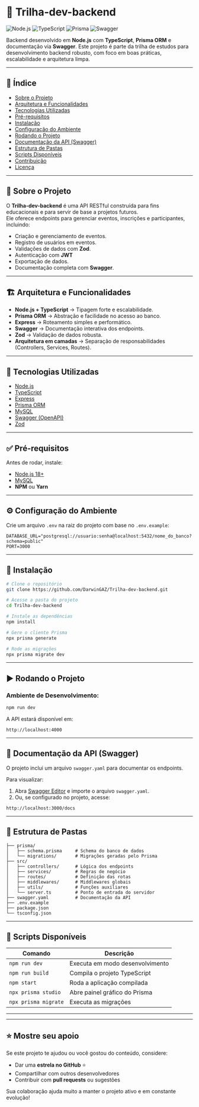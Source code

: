 # 🚀 Trilha-dev-backend

![Node.js](https://img.shields.io/badge/Node.js-18.x-green?style=for-the-badge&logo=node.js)
![TypeScript](https://img.shields.io/badge/TypeScript-5.x-blue?style=for-the-badge&logo=typescript)
![Prisma](https://img.shields.io/badge/Prisma-ORM-purple?style=for-the-badge&logo=prisma)
![Swagger](https://img.shields.io/badge/Swagger-API_Docs-brightgreen?style=for-the-badge&logo=swagger)

Backend desenvolvido em **Node.js** com **TypeScript**, **Prisma ORM** e documentação via **Swagger**. Este projeto é parte da trilha de estudos para desenvolvimento backend robusto, com foco em boas práticas, escalabilidade e arquitetura limpa.

---

## 📌 Índice

-   [Sobre o Projeto](#sobre-o-projeto)
-   [Arquitetura e Funcionalidades](#arquitetura-e-funcionalidades)
-   [Tecnologias Utilizadas](#tecnologias-utilizadas)
-   [Pré-requisitos](#pré-requisitos)
-   [Instalação](#instalação)
-   [Configuração do Ambiente](#configuração-do-ambiente)
-   [Rodando o Projeto](#rodando-o-projeto)
-   [Documentação da API (Swagger)](#documentação-da-api-swagger)
-   [Estrutura de Pastas](#estrutura-de-pastas)
-   [Scripts Disponíveis](#scripts-disponíveis)
-   [Contribuição](#contribuição)
-   [Licença](#licença)

---

## 📖 Sobre o Projeto

O **Trilha-dev-backend** é uma API RESTful construída para fins educacionais e para servir de base a projetos futuros.  
Ele oferece endpoints para gerenciar eventos, inscrições e participantes, incluindo:

-   Criação e gerenciamento de eventos.
-   Registro de usuários em eventos.
-   Validações de dados com **Zod**.
-   Autenticação com **JWT**
-   Exportação de dados.
-   Documentação completa com **Swagger**.

---

## 🏗 Arquitetura e Funcionalidades

-   **Node.js + TypeScript** → Tipagem forte e escalabilidade.
-   **Prisma ORM** → Abstração e facilidade no acesso ao banco.
-   **Express** → Roteamento simples e performático.
-   **Swagger** → Documentação interativa dos endpoints.
-   **Zod** → Validação de dados robusta.
-   **Arquitetura em camadas** → Separação de responsabilidades (Controllers, Services, Routes).

---

## 🔧 Tecnologias Utilizadas

-   [Node.js](https://nodejs.org/)
-   [TypeScript](https://www.typescriptlang.org/)
-   [Express](https://expressjs.com/)
-   [Prisma ORM](https://www.prisma.io/)
-   [MySQL](https://www.mysql.com/)
-   [Swagger (OpenAPI)](https://swagger.io/)
-   [Zod](https://zod.dev/)

---

## ✅ Pré-requisitos

Antes de rodar, instale:

-   [Node.js 18+](https://nodejs.org/)
-   [MySQL](https://www.mysql.com/)
-   **NPM** ou **Yarn**

---

## ⚙️ Configuração do Ambiente

Crie um arquivo `.env` na raiz do projeto com base no `.env.example`:

```env
DATABASE_URL="postgresql://usuario:senha@localhost:5432/nome_do_banco?schema=public"
PORT=3000
```

---

## 🚀 Instalação

```bash
# Clone o repositório
git clone https://github.com/DarwinGAZ/Trilha-dev-backend.git

# Acesse a pasta do projeto
cd Trilha-dev-backend

# Instale as dependências
npm install

# Gere o cliente Prisma
npx prisma generate

# Rode as migrações
npx prisma migrate dev
```

---

## ▶ Rodando o Projeto

### Ambiente de Desenvolvimento:

```bash
npm run dev
```

A API estará disponível em:

```
http://localhost:4000
```

---

## 📄 Documentação da API (Swagger)

O projeto inclui um arquivo `swagger.yaml` para documentar os endpoints.

Para visualizar:

1. Abra [Swagger Editor](https://editor.swagger.io/) e importe o arquivo `swagger.yaml`.
2. Ou, se configurado no projeto, acesse:

```
http://localhost:3000/docs
```

---

## 📂 Estrutura de Pastas

```
├── prisma/
│   ├── schema.prisma     # Schema do banco de dados
│   └── migrations/       # Migrações geradas pelo Prisma
├── src/
│   ├── controllers/      # Lógica dos endpoints
│   ├── services/         # Regras de negócio
│   ├── routes/           # Definição das rotas
│   ├── middlewares/      # Middlewares globais
│   ├── utils/            # Funções auxiliares
│   └── server.ts         # Ponto de entrada do servidor
├── swagger.yaml          # Documentação da API
├── .env.example
├── package.json
└── tsconfig.json
```

---

## 📜 Scripts Disponíveis

| Comando              | Descrição                       |
| -------------------- | ------------------------------- |
| `npm run dev`        | Executa em modo desenvolvimento |
| `npm run build`      | Compila o projeto TypeScript    |
| `npm start`          | Roda a aplicação compilada      |
| `npx prisma studio`  | Abre painel gráfico do Prisma   |
| `npx prisma migrate` | Executa as migrações            |

---

---

## ⭐ Mostre seu apoio

Se este projeto te ajudou ou você gostou do conteúdo, considere:

-   Dar uma **estrela no GitHub** ⭐
-   Compartilhar com outros desenvolvedores
-   Contribuir com **pull requests** ou sugestões

Sua colaboração ajuda muito a manter o projeto ativo e em constante evolução!
